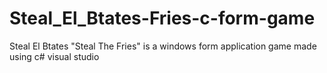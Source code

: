 # Steal_El_Btates-Fries-c-form-game
Steal El Btates "Steal The Fries" is a windows form application game made using c# visual studio
